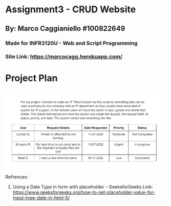 # Assignment3 - CRUD Website
## By: Marco Caggianiello #100822649
### Made for INFR3120U - Web and Script Programming
### Site Link: https://marcocagg.herokuapp.com/

# Project Plan
![ProjectPlan](/public/assets/images/projectPlan.PNG)

Refrences:

1. Using a Date Type in form with placeholder - GeeksforGeeks
Link: https://www.geeksforgeeks.org/how-to-set-placeholder-value-for-input-type-date-in-html-5/

